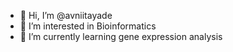 - 👋 Hi, I’m @avniitayade
- 👀 I’m interested in Bioinformatics
- 🌱 I’m currently learning gene expression analysis

<!---
avniitayade/avniitayade is a ✨ special ✨ repository because its `README.md` (this file) appears on your GitHub profile.
You can click the Preview link to take a look at your changes.
--->
